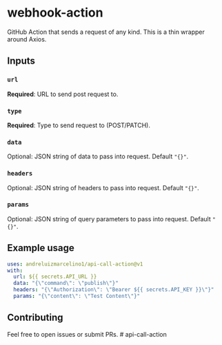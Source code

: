 # webhook-action

GitHub Action that sends a request of any kind. This is a thin wrapper around Axios.

## Inputs

### `url`

**Required**: URL to send post request to.

### `type`

**Required**: Type to send request to (POST/PATCH).

### `data`

Optional: JSON string of data to pass into request. Default `"{}"`.

### `headers`

Optional: JSON string of headers to pass into request. Default `"{}"`.

### `params`

Optional: JSON string of query parameters to pass into request. Default `"{}"`.


## Example usage

```yaml
uses: andreluizmarcelino1/api-call-action@v1
with:
  url: ${{ secrets.API_URL }}
  data: "{\"command\": \"publish\"}"
  headers: "{\"Authorization\": \"Bearer ${{ secrets.API_KEY }}\"}"
  params: "{\"content\": \"Test Content\"}"
```


## Contributing

Feel free to open issues or submit PRs.
#   a p i - c a l l - a c t i o n  
 
